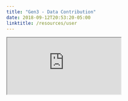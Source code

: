 ```yaml
---
title: "Gen3 - Data Contribution"
date: 2018-09-12T20:53:20-05:00
linktitle: /resources/user
---
```


<div class="g3-iframe-wrapper">
<iframe class="g3-iframe" src="https://uc-cdis.github.io/gen3-user-doc/user-guide/data-contribution/">
</iframe>
</div>